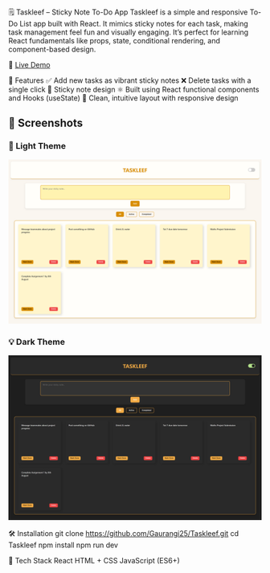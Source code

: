 🗒️ Taskleef – Sticky Note To-Do App
Taskleef is a simple and responsive To-Do List app built with React. It mimics sticky notes for each task, making task management feel fun and visually engaging. It’s perfect for learning React fundamentals like props, state, conditional rendering, and component-based design.

🚀 [Live Demo](https://taskleef.vercel.app/)

🚀 Features
✅ Add new tasks as vibrant sticky notes
❌ Delete tasks with a single click
📌 Sticky note design 
⚛️ Built using React functional components and Hooks (useState)
🧼 Clean, intuitive layout with responsive design

## 📸 Screenshots

### 🧾 Light Theme
![Light Theme](./Screenshots/light.png)

### 💡 Dark Theme
![Dark Theme](./Screenshots/dark.png)

🛠️ Installation
git clone https://github.com/Gaurangi25/Taskleef.git
cd Taskleef
npm install
npm run dev

🧰 Tech Stack
React
HTML + CSS
JavaScript (ES6+)

